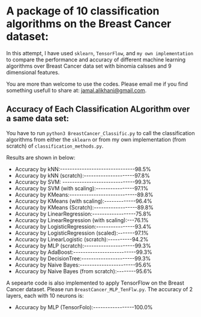 # A package of 10 classification algorithms on the Breast Cancer dataset:
In this attempt, I have used `sklearn`, `TensorFlow`, and `my own implementation` to compare the performance and accuracy of different machine learning algorithms over Breast Cancer data set with binomia calsses and 9 dimensional features. 

You are more than welcome to use the codes. Please email me if you find something usefull to share at: jamal.alikhani@gmail.com. 

## Accuracy of Each Classification ALgorithm over a same data set:
You have to run `python3 BreastCancer_Classific.py` to call the classification algorithms from either the `sklearn` or from my own implementation (from scratch) of `classification_methods.py`.

Results are shown in below:
* Accuracy by kNN:-------------------------------98.5%
* Accuracy by kNN (scratch):---------------------97.8%
* Accuracy by SVM: ------------------------------99.3%
* Accuracy by SVM (with scaling):----------------97.1%
* Accuracy by KMeans:----------------------------89.8%
* Accuracy by KMeans (with scaling):-------------96.4%
* Accuracy by KMeans (Scratch):------------------89.8%
* Accuracy by LinearRegression:------------------75.8%
* Accuracy by LinearRegression (with scaling):---76.1%
* Accuracy by LogisticRegression:----------------93.4%
* Accuracy by LogisticRegression (scaled):-------97.1%
* Accuracy by LinearLogistic (scratch):----------94.2%
* Accuracy by MLP (scratch):---------------------99.3%
* Accuracy by AdaBoost:--------------------------99.3%
* Accuracy by DecisionTree:----------------------99.3%
* Accuracy by Naive Bayes:-----------------------95.6%
* Accuracy by Naive Bayes (from scratch):--------95.6%

A sepearte code is also implemented to apply TensorFlow on the Breast Cancer dataset. Please run `BreastCancer_MLP_TenFlw.py`. The accuracy of 2 layers, each with 10 neurons is:
* Accuracy by MLP (TensorFolo):-----------------100.0%
